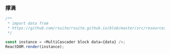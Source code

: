 ### 撑满

<!--start-code-->

```js
/**
 * import data from
 * https://github.com/rsuite/rsuite.github.io/blob/master/src/resources/data/province.js
 */

const instance = <MultiCascader block data={data} />;
ReactDOM.render(instance);
```

<!--end-code-->
